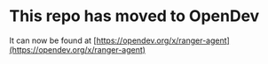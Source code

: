 # This repo has moved to OpenDev

It can now be found at [https://opendev.org/x/ranger-agent](https://opendev.org/x/ranger-agent)
